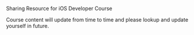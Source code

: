  Sharing Resource for iOS Developer Course

 Course content will update from time to time and please lookup and update yourself in future.